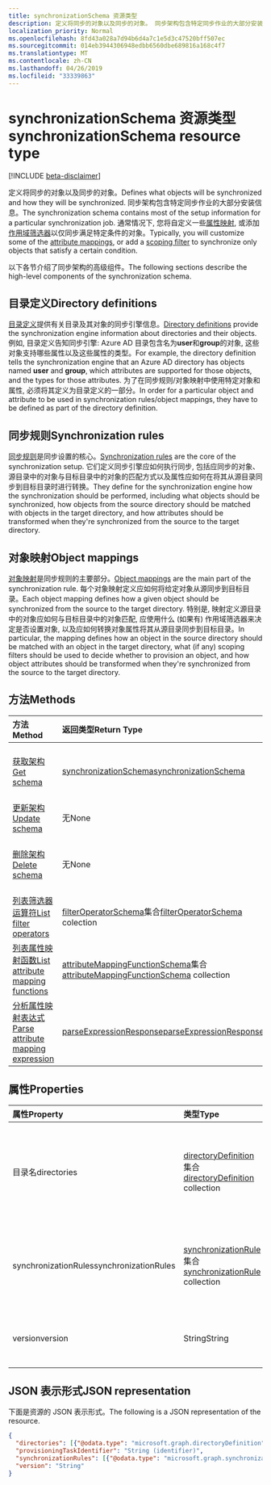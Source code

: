 ```yaml
---
title: synchronizationSchema 资源类型
description: 定义将同步的对象以及同步的对象。 同步架构包含特定同步作业的大部分安装信息。 通常情况下, 您将自定义一些属性映射, 或添加作用域筛选器以仅同步满足特定条件的对象。
localization_priority: Normal
ms.openlocfilehash: 8fd43a028a7d94b6d4a7c1e5d3c47520bff507ec
ms.sourcegitcommit: 014eb3944306948edbb6560dbe689816a168c4f7
ms.translationtype: MT
ms.contentlocale: zh-CN
ms.lasthandoff: 04/26/2019
ms.locfileid: "33339863"
---
```

# <a name="synchronizationschema-resource-type"></a><span data-ttu-id="2a240-105">synchronizationSchema 资源类型</span><span class="sxs-lookup"><span data-stu-id="2a240-105">synchronizationSchema resource type</span></span>

[!INCLUDE [beta-disclaimer](../../includes/beta-disclaimer.md)]

<span data-ttu-id="2a240-106">定义将同步的对象以及同步的对象。</span><span class="sxs-lookup"><span data-stu-id="2a240-106">Defines what objects will be synchronized and how they will be synchronized.</span></span> <span data-ttu-id="2a240-107">同步架构包含特定同步作业的大部分安装信息。</span><span class="sxs-lookup"><span data-stu-id="2a240-107">The synchronization schema contains most of the setup information for a particular synchronization job.</span></span> <span data-ttu-id="2a240-108">通常情况下, 您将自定义一些[属性映射](synchronization-attributemapping.md), 或添加[作用域筛选器](synchronization-filter.md)以仅同步满足特定条件的对象。</span><span class="sxs-lookup"><span data-stu-id="2a240-108">Typically, you will customize some of the [attribute mappings](synchronization-attributemapping.md), or add a [scoping filter](synchronization-filter.md) to synchronize only objects that satisfy a certain condition.</span></span>

<span data-ttu-id="2a240-109">以下各节介绍了同步架构的高级组件。</span><span class="sxs-lookup"><span data-stu-id="2a240-109">The following sections describe the high-level components of the synchronization schema.</span></span>

## <a name="directory-definitions"></a><span data-ttu-id="2a240-110">目录定义</span><span class="sxs-lookup"><span data-stu-id="2a240-110">Directory definitions</span></span>

<span data-ttu-id="2a240-111">[目录定义](synchronization-directorydefinition.md)提供有关目录及其对象的同步引擎信息。</span><span class="sxs-lookup"><span data-stu-id="2a240-111">[Directory definitions](synchronization-directorydefinition.md) provide the synchronization engine information about directories and their objects.</span></span> <span data-ttu-id="2a240-112">例如, 目录定义告知同步引擎: Azure AD 目录包含名为**user**和**group**的对象, 这些对象支持哪些属性以及这些属性的类型。</span><span class="sxs-lookup"><span data-stu-id="2a240-112">For example, the directory definition tells the synchronization engine that an Azure AD directory has objects named **user** and **group**, which attributes are supported for those objects, and the types for those attributes.</span></span> <span data-ttu-id="2a240-113">为了在同步规则/对象映射中使用特定对象和属性, 必须将其定义为目录定义的一部分。</span><span class="sxs-lookup"><span data-stu-id="2a240-113">In order for a particular object and attribute to be used in synchronization rules/object mappings, they have to be defined as part of the directory definition.</span></span>

## <a name="synchronization-rules"></a><span data-ttu-id="2a240-114">同步规则</span><span class="sxs-lookup"><span data-stu-id="2a240-114">Synchronization rules</span></span>

<span data-ttu-id="2a240-115">[同步规则](synchronization-synchronizationrule.md)是同步设置的核心。</span><span class="sxs-lookup"><span data-stu-id="2a240-115">[Synchronization rules](synchronization-synchronizationrule.md) are the core of the synchronization setup.</span></span> <span data-ttu-id="2a240-116">它们定义同步引擎应如何执行同步, 包括应同步的对象、源目录中的对象与目标目录中的对象的匹配方式以及属性应如何在将其从源目录同步到目标目录时进行转换。</span><span class="sxs-lookup"><span data-stu-id="2a240-116">They define for the synchronization engine how the synchronization should be performed, including what objects should be synchronized, how objects from the source directory should be matched with objects in the target directory, and how attributes should be transformed when they're synchronized from the source to the target directory.</span></span> 

## <a name="object-mappings"></a><span data-ttu-id="2a240-117">对象映射</span><span class="sxs-lookup"><span data-stu-id="2a240-117">Object mappings</span></span>

<span data-ttu-id="2a240-118">[对象映射](synchronization-objectmapping.md)是同步规则的主要部分。</span><span class="sxs-lookup"><span data-stu-id="2a240-118">[Object mappings](synchronization-objectmapping.md) are the main part of the synchronization rule.</span></span> <span data-ttu-id="2a240-119">每个对象映射定义应如何将给定对象从源同步到目标目录。</span><span class="sxs-lookup"><span data-stu-id="2a240-119">Each object mapping defines how a given object should be synchronized from the source to the target directory.</span></span> <span data-ttu-id="2a240-120">特别是, 映射定义源目录中的对象应如何与目标目录中的对象匹配, 应使用什么 (如果有) 作用域筛选器来决定是否设置对象, 以及应如何转换对象属性将其从源目录同步到目标目录。</span><span class="sxs-lookup"><span data-stu-id="2a240-120">In particular, the mapping defines how an object in the source directory should be matched with an object in the target directory, what (if any) scoping filters should be used to decide whether to provision an object, and how object attributes should be transformed when they're synchronized from the source to the target directory.</span></span>

## <a name="methods"></a><span data-ttu-id="2a240-121">方法</span><span class="sxs-lookup"><span data-stu-id="2a240-121">Methods</span></span>

| <span data-ttu-id="2a240-122">方法</span><span class="sxs-lookup"><span data-stu-id="2a240-122">Method</span></span>        | <span data-ttu-id="2a240-123">返回类型</span><span class="sxs-lookup"><span data-stu-id="2a240-123">Return Type</span></span>               | <span data-ttu-id="2a240-124">说明</span><span class="sxs-lookup"><span data-stu-id="2a240-124">Description</span></span>                  |
|:--------------|:--------------------------|:-----------------------------|
|[<span data-ttu-id="2a240-125">获取架构</span><span class="sxs-lookup"><span data-stu-id="2a240-125">Get schema</span></span>](../api/synchronization-synchronizationschema-get.md)    |[<span data-ttu-id="2a240-126">synchronizationSchema</span><span class="sxs-lookup"><span data-stu-id="2a240-126">synchronizationSchema</span></span>](synchronization-synchronizationschema.md)   |<span data-ttu-id="2a240-127">读取**synchronizationSchema**对象的属性和关系。</span><span class="sxs-lookup"><span data-stu-id="2a240-127">Read properties and relationships of the **synchronizationSchema** object.</span></span>|
|[<span data-ttu-id="2a240-128">更新架构</span><span class="sxs-lookup"><span data-stu-id="2a240-128">Update schema</span></span>](../api/synchronization-synchronizationschema-update.md)    |<span data-ttu-id="2a240-129">无</span><span class="sxs-lookup"><span data-stu-id="2a240-129">None</span></span>   |<span data-ttu-id="2a240-130">更新同步架构。</span><span class="sxs-lookup"><span data-stu-id="2a240-130">Update the synchronization schema.</span></span> |
|[<span data-ttu-id="2a240-131">删除架构</span><span class="sxs-lookup"><span data-stu-id="2a240-131">Delete schema</span></span>](../api/synchronization-synchronizationschema-delete.md)    |<span data-ttu-id="2a240-132">无</span><span class="sxs-lookup"><span data-stu-id="2a240-132">None</span></span>   |<span data-ttu-id="2a240-133">删除自定义架构, 将架构重置为默认配置。</span><span class="sxs-lookup"><span data-stu-id="2a240-133">Delete the customized schema, resetting the schema to the default configuration.</span></span> |
|[<span data-ttu-id="2a240-134">列表筛选器运算符</span><span class="sxs-lookup"><span data-stu-id="2a240-134">List filter operators</span></span>](../api/synchronization-synchronizationschema-filteroperators.md)    |<span data-ttu-id="2a240-135">[filterOperatorSchema](../resources/synchronization-filteroperatorschema.md)集合</span><span class="sxs-lookup"><span data-stu-id="2a240-135">[filterOperatorSchema](../resources/synchronization-filteroperatorschema.md) colection</span></span>   |<span data-ttu-id="2a240-136">列出作用域筛选器支持的所有运算符。</span><span class="sxs-lookup"><span data-stu-id="2a240-136">List all operators supported in the scoping filters.</span></span> |
|[<span data-ttu-id="2a240-137">列表属性映射函数</span><span class="sxs-lookup"><span data-stu-id="2a240-137">List attribute mapping functions</span></span>](../api/synchronization-synchronizationschema-functions.md)    |<span data-ttu-id="2a240-138">[attributeMappingFunctionSchema](../resources/synchronization-attributemappingfunctionschema.md)集合</span><span class="sxs-lookup"><span data-stu-id="2a240-138">[attributeMappingFunctionSchema](../resources/synchronization-attributemappingfunctionschema.md) collection</span></span>   |<span data-ttu-id="2a240-139">列出属性映射表达式中支持的所有函数。</span><span class="sxs-lookup"><span data-stu-id="2a240-139">List all functions supported in the attribute mapping expressions.</span></span> |
|[<span data-ttu-id="2a240-140">分析属性映射表达式</span><span class="sxs-lookup"><span data-stu-id="2a240-140">Parse attribute mapping expression</span></span>](../api/synchronization-synchronizationschema-parseexpression.md)|[<span data-ttu-id="2a240-141">parseExpressionResponse</span><span class="sxs-lookup"><span data-stu-id="2a240-141">parseExpressionResponse</span></span>](synchronization-parseexpressionresponse.md)|<span data-ttu-id="2a240-142">将字符串表达式分析为 [attributeMappingSource</span><span class="sxs-lookup"><span data-stu-id="2a240-142">Parse a string expression into an [attributeMappingSource</span></span>|<span data-ttu-id="2a240-143">(../resources/synchronization_attributemappingsource.md) 对象。</span><span class="sxs-lookup"><span data-stu-id="2a240-143">(../resources/synchronization_attributemappingsource.md) object.</span></span>|


## <a name="properties"></a><span data-ttu-id="2a240-144">属性</span><span class="sxs-lookup"><span data-stu-id="2a240-144">Properties</span></span>

| <span data-ttu-id="2a240-145">属性</span><span class="sxs-lookup"><span data-stu-id="2a240-145">Property</span></span>      | <span data-ttu-id="2a240-146">类型</span><span class="sxs-lookup"><span data-stu-id="2a240-146">Type</span></span>      | <span data-ttu-id="2a240-147">说明</span><span class="sxs-lookup"><span data-stu-id="2a240-147">Description</span></span>    |
|:--------------|:----------|:---------------|
|<span data-ttu-id="2a240-148">目录名</span><span class="sxs-lookup"><span data-stu-id="2a240-148">directories</span></span>            |<span data-ttu-id="2a240-149">[directoryDefinition](synchronization-directorydefinition.md)集合</span><span class="sxs-lookup"><span data-stu-id="2a240-149">[directoryDefinition](synchronization-directorydefinition.md) collection</span></span>   |<span data-ttu-id="2a240-150">描述作为[synchronizationJob](synchronization-synchronizationjob.md)或[synchronizationTemplate](synchronization-synchronizationtemplate.md)一部分的目录和对象。</span><span class="sxs-lookup"><span data-stu-id="2a240-150">Describes directories and objects that are part of the [synchronizationJob](synchronization-synchronizationjob.md) or [synchronizationTemplate](synchronization-synchronizationtemplate.md).</span></span> |
|<span data-ttu-id="2a240-151">synchronizationRules</span><span class="sxs-lookup"><span data-stu-id="2a240-151">synchronizationRules</span></span>   |<span data-ttu-id="2a240-152">[synchronizationRule](synchronization-synchronizationrule.md)集合</span><span class="sxs-lookup"><span data-stu-id="2a240-152">[synchronizationRule](synchronization-synchronizationrule.md) collection</span></span>   |<span data-ttu-id="2a240-153">为[synchronizationJob](synchronization-synchronizationjob.md)或[synchronizationTemplate](synchronization-synchronizationtemplate.md)配置的同步规则的集合。</span><span class="sxs-lookup"><span data-stu-id="2a240-153">A collection of synchronization rules configured for the [synchronizationJob](synchronization-synchronizationjob.md) or [synchronizationTemplate](synchronization-synchronizationtemplate.md),</span></span> |
|<span data-ttu-id="2a240-154">version</span><span class="sxs-lookup"><span data-stu-id="2a240-154">version</span></span>                |<span data-ttu-id="2a240-155">String</span><span class="sxs-lookup"><span data-stu-id="2a240-155">String</span></span>                             |<span data-ttu-id="2a240-156">架构的版本, 随每个架构更改自动更新。</span><span class="sxs-lookup"><span data-stu-id="2a240-156">The version of the schema, updated automatically with every schema change.</span></span>|


## <a name="json-representation"></a><span data-ttu-id="2a240-157">JSON 表示形式</span><span class="sxs-lookup"><span data-stu-id="2a240-157">JSON representation</span></span>

<span data-ttu-id="2a240-158">下面是资源的 JSON 表示形式。</span><span class="sxs-lookup"><span data-stu-id="2a240-158">The following is a JSON representation of the resource.</span></span>

<!-- {
  "blockType": "resource",
  "optionalProperties": [

  ],
  "@odata.type": "microsoft.graph.synchronizationSchema"
}-->

```json
{
  "directories": [{"@odata.type": "microsoft.graph.directoryDefinition"}],
  "provisioningTaskIdentifier": "String (identifier)",
  "synchronizationRules": [{"@odata.type": "microsoft.graph.synchronizationRule"}],
  "version": "String"
}
```

<!-- uuid: 8fcb5dbc-d5aa-4681-8e31-b001d5168d79
2015-10-25 14:57:30 UTC -->
<!--
{
  "type": "#page.annotation",
  "description": "synchronizationSchema resource",
  "keywords": "",
  "section": "documentation",
  "tocPath": "",
  "suppressions": []
}
-->
